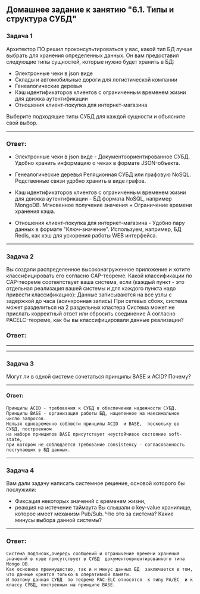 ## Домашнее задание к занятию "6.1. Типы и структура СУБД"

### Задача 1
Архитектор ПО решил проконсультироваться у вас, какой тип БД лучше выбрать для хранения определенных данных.
Он вам предоставил следующие типы сущностей, которые нужно будет хранить в БД:
 - Электронные чеки в json виде
  - Склады и автомобильные дороги для логистической компании
  - Генеалогические деревья
  - Кэш идентификаторов клиентов с ограниченным временем жизни для движка аутентификации
  - Отношения клиент-покупка для интернет-магазина
  
Выберите подходящие типы СУБД для каждой сущности и объясните свой выбор.

----
### Ответ:

 - Электронные чеки в json виде  - Документоориентированное СУБД. Удобно хранить информацию о чеках в формате JSON-объекта.

 - Генеалогические деревья    Реляционная СУБД или графовую NoSQL. Родственные связи удобно хранить в виде графов.

 - Кэш идентификаторов клиентов с ограниченным временем жизни для движка аутентификации  - БД формата NoSQL, например MongoDB. 
   Мгновенное получение значения + Ограничение времени хранения  кэша.

 - Отношения клиент-покупка для интернет-магазина   - Удобно  пару данных  в формате "Ключ-значение". 
   Используем, например, БД Redis, как кэш для ускорения работы WEB интерфейса. 

----
### Задача 2
Вы создали распределенное высоконагруженное приложение и хотите классифицировать его согласно CAP-теореме. Какой классификации по CAP-теореме соответствует ваша система, если (каждый пункт - это отдельная реализация вашей системы и для каждого пункта надо привести классификацию):
Данные записываются на все узлы с задержкой до часа (асинхронная запись)
При сетевых сбоях, система может разделиться на 2 раздельных кластера
Система может не прислать корректный ответ или сбросить соединение
А согласно PACELC-теореме, как бы вы классифицировали данные реализации?

### Ответ:
----

----
### Задача 3
 Могут ли в одной системе сочетаться принципы BASE и ACID? Почему?

----
#### Ответ:

    Принципы ACID - требования к СУБД в обеспечении надежности СУБД.
    Принципы BASE - организация работы БД, нацеленное на максимальное число запросов. 
    Нельзя одновременно соблюсти принципы ACID  и BASE,  поскольку во СУБД, построенном
    на наборе принципов BASE присутствует неустойчивое состояние soft-state, 
    при котором не соблюдается требование consistency - согласованность поступающих в БД данных.

----
### Задача 4
Вам дали задачу написать системное решение, основой которого бы послужили:
- Фиксация некоторых значений с временем жизни, 
- реакция на истечение таймаута
Вы слышали о key-value хранилище, которое имеет механизм Pub/Sub. 
Что это за система? Какие минусы выбора данной системы?

----
### Ответ:

    Система подписок,очередь сообщений и ограничение времени хранения значений в кэше присутствует в СУБД  документоориентированного типа 
    Mongo DB. 
    Как основное преимущество, так и и минус данных БД  заключается в том, что данные хрнятся только в оперативной памяти.
    И поэтому данная СУБД  по теореме PAC-ELC отноcятся  к типу PA/EC  и к классу СУБД, постренных на принципе BASE.